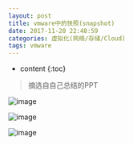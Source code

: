 ```yaml
---
layout: post
title: vmware中的快照(snapshot)
date: 2017-11-20 22:48:59
categories: 虚拟化(网络/存储/Cloud)
tags: vmware
---
```

* content
{:toc}

> 摘选自自己总结的PPT

![image](https://user-images.githubusercontent.com/18595935/33131335-8df97bba-cfd9-11e7-9181-f40191f80639.png)


![image](https://user-images.githubusercontent.com/18595935/33131340-92598bdc-cfd9-11e7-99a5-f7de9c995a6e.png)


![image](https://user-images.githubusercontent.com/18595935/33131348-971c641e-cfd9-11e7-8ffb-d3421ecec615.png)
